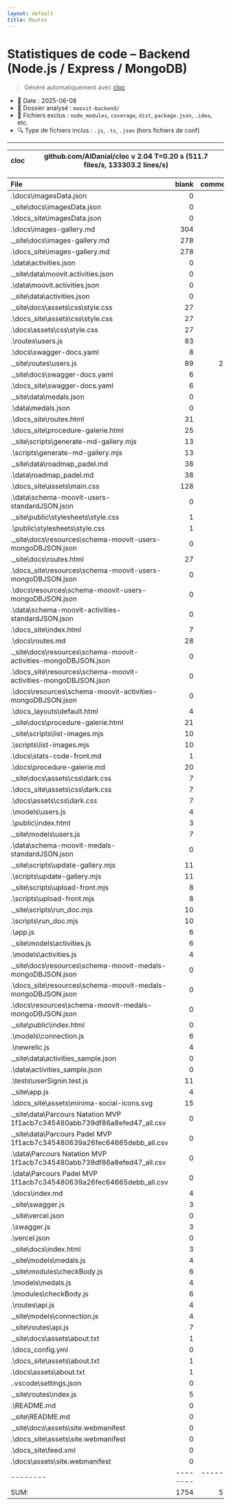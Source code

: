 ```yaml
---
layout: default
title: Routes
---
```


# Statistiques de code – Backend (Node.js / Express / MongoDB)

> Généré automatiquement avec [cloc](https://github.com/AlDanial/cloc)

- 📆 Date : 2025-06-08
- 📁 Dossier analysé : `moovit-backend/`
- 🧹 Fichiers exclus : `node_modules`, `coverage`, `dist`, `package.json`, `.idea`, etc.
- 🔍 Type de fichiers inclus : `.js`, `.ts`, `.json` (hors fichiers de conf)

---


cloc|github.com/AlDanial/cloc v 2.04  T=0.20 s (511.7 files/s, 133303.2 lines/s)
--- | ---

File|blank|comment|code
:-------|-------:|-------:|-------:
.\docs\imagesData.json|0|0|2621
.\_site\docs\imagesData.json|0|0|2428
.\docs\_site\imagesData.json|0|0|2428
.\docs\images-gallery.md|304|3|1954
.\_site\docs\images-gallery.md|278|3|1796
.\docs\_site\images-gallery.md|278|3|1796
.\data\activities.json|0|0|1178
.\_site\data\moovit.activities.json|0|0|1063
.\data\moovit.activities.json|0|0|1063
.\_site\data\activities.json|0|0|1059
.\_site\docs\assets\css\style.css|27|11|407
.\docs\_site\assets\css\style.css|27|11|407
.\docs\assets\css\style.css|27|11|407
.\routes\users.js|83|72|314
.\docs\swagger-docs.yaml|8|1|290
.\_site\routes\users.js|89|211|269
.\_site\docs\swagger-docs.yaml|6|1|219
.\docs\_site\swagger-docs.yaml|6|1|219
.\_site\data\medals.json|0|0|202
.\data\medals.json|0|0|202
.\docs\_site\routes.html|31|1|196
.\docs\_site\procedure-galerie.html|25|1|158
.\_site\scripts\generate-md-gallery.mjs|13|17|134
.\scripts\generate-md-gallery.mjs|13|17|134
.\_site\data\roadmap_padel.md|38|0|129
.\data\roadmap_padel.md|38|0|129
.\docs\_site\assets\main.css|128|21|128
.\data\schema-moovit-users-standardJSON.json|0|0|127
.\_site\public\stylesheets\style.css|1|0|118
.\public\stylesheets\style.css|1|0|118
.\_site\docs\resources\schema-moovit-users-mongoDBJSON.json|0|0|113
.\_site\docs\routes.html|27|0|113
.\docs\_site\resources\schema-moovit-users-mongoDBJSON.json|0|0|113
.\docs\resources\schema-moovit-users-mongoDBJSON.json|0|0|113
.\data\schema-moovit-activities-standardJSON.json|0|0|109
.\docs\_site\index.html|7|1|97
.\docs\routes.md|28|0|93
.\_site\docs\resources\schema-moovit-activities-mongoDBJSON.json|0|0|87
.\docs\_site\resources\schema-moovit-activities-mongoDBJSON.json|0|0|87
.\docs\resources\schema-moovit-activities-mongoDBJSON.json|0|0|87
.\docs\_layouts\default.html|4|1|83
.\_site\docs\procedure-galerie.html|21|0|75
.\_site\scripts\list-images.mjs|10|5|74
.\scripts\list-images.mjs|10|5|74
.\docs\stats-code-front.md|1|0|72
.\docs\procedure-galerie.md|20|0|61
.\_site\docs\assets\css\dark.css|7|1|45
.\docs\_site\assets\css\dark.css|7|1|45
.\docs\assets\css\dark.css|7|1|45
.\models\users.js|4|6|45
.\public\index.html|3|0|43
.\_site\models\users.js|7|7|41
.\data\schema-moovit-medals-standardJSON.json|0|0|39
.\_site\scripts\update-gallery.mjs|11|13|38
.\scripts\update-gallery.mjs|11|13|38
.\_site\scripts\upload-front.mjs|8|8|37
.\scripts\upload-front.mjs|8|8|37
.\_site\scripts\run_doc.mjs|10|9|29
.\scripts\run_doc.mjs|10|9|29
.\app.js|6|5|28
.\_site\models\activities.js|6|5|27
.\models\activities.js|4|5|26
.\_site\docs\resources\schema-moovit-medals-mongoDBJSON.json|0|0|25
.\docs\_site\resources\schema-moovit-medals-mongoDBJSON.json|0|0|25
.\docs\resources\schema-moovit-medals-mongoDBJSON.json|0|0|25
.\_site\public\index.html|0|0|24
.\models\connection.js|6|0|24
.\newrelic.js|4|32|24
.\_site\data\activities_sample.json|0|0|23
.\data\activities_sample.json|0|0|23
.\tests\userSignin.test.js|11|13|23
.\_site\app.js|4|3|22
.\docs\_site\assets\minima-social-icons.svg|15|0|18
.\_site\data\Parcours Natation MVP 1f1acb7c345480abb739df86a8efed47_all.csv|0|0|16
.\_site\data\Parcours Padel MVP 1f1acb7c345480639a26fec64665debb_all.csv|0|0|16
.\data\Parcours Natation MVP 1f1acb7c345480abb739df86a8efed47_all.csv|0|0|16
.\data\Parcours Padel MVP 1f1acb7c345480639a26fec64665debb_all.csv|0|0|16
.\docs\index.md|4|0|16
.\_site\swagger.js|3|1|15
.\_site\vercel.json|0|0|15
.\swagger.js|3|1|15
.\vercel.json|0|0|15
.\_site\docs\index.html|3|0|14
.\_site\models\medals.js|4|3|10
.\_site\modules\checkBody.js|6|0|10
.\models\medals.js|4|3|10
.\modules\checkBody.js|6|0|10
.\routes\api.js|4|3|10
.\_site\models\connection.js|4|0|8
.\_site\routes\api.js|7|20|6
.\_site\docs\assets\about.txt|1|0|5
.\docs\_config.yml|0|0|5
.\docs\_site\assets\about.txt|1|0|5
.\docs\assets\about.txt|1|0|5
.\.vscode\settings.json|0|0|3
.\_site\routes\index.js|5|9|3
.\README.md|0|0|1
.\_site\README.md|0|0|1
.\_site\docs\assets\site.webmanifest|0|0|1
.\docs\_site\assets\site.webmanifest|0|0|1
.\docs\_site\feed.xml|0|0|1
.\docs\assets\site.webmanifest|0|0|1
--------|--------|--------|--------
SUM:|1754|576|24242
